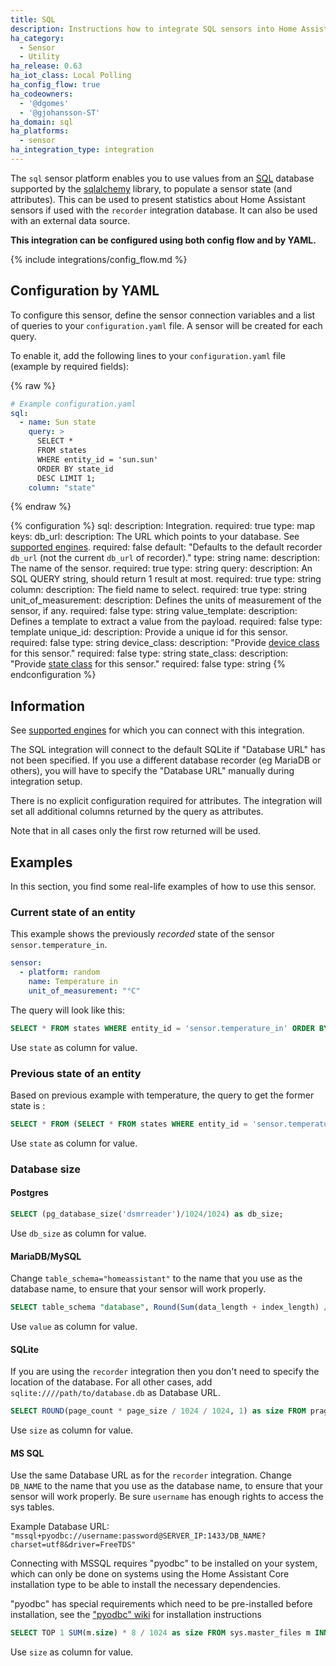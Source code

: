 ```yaml
---
title: SQL
description: Instructions how to integrate SQL sensors into Home Assistant.
ha_category:
  - Sensor
  - Utility
ha_release: 0.63
ha_iot_class: Local Polling
ha_config_flow: true
ha_codeowners:
  - '@dgomes'
  - '@gjohansson-ST'
ha_domain: sql
ha_platforms:
  - sensor
ha_integration_type: integration
---
```


The `sql` sensor platform enables you to use values from an [SQL](https://en.wikipedia.org/wiki/SQL) database supported by the [sqlalchemy](https://www.sqlalchemy.org) library, to populate a sensor state (and attributes).
This can be used to present statistics about Home Assistant sensors if used with the `recorder` integration database. It can also be used with an external data source.

**This integration can be configured using both config flow and by YAML.**

{% include integrations/config_flow.md %}

## Configuration by YAML

To configure this sensor, define the sensor connection variables and a list of queries to your `configuration.yaml` file. A sensor will be created for each query.

To enable it, add the following lines to your `configuration.yaml` file (example by required fields):

{% raw %}
```yaml
# Example configuration.yaml
sql:
  - name: Sun state
    query: >
      SELECT *
      FROM states
      WHERE entity_id = 'sun.sun'
      ORDER BY state_id
      DESC LIMIT 1;
    column: "state"
```
{% endraw %}

{% configuration %}
sql:
  description: Integration.
  required: true
  type: map
  keys:
    db_url:
      description: The URL which points to your database. See [supported engines](/integrations/recorder/#custom-database-engines).
      required: false
      default: "Defaults to the default recorder `db_url` (not the current `db_url` of recorder)."
      type: string
    name:
      description: The name of the sensor.
      required: true
      type: string
    query:
      description: An SQL QUERY string, should return 1 result at most.
      required: true
      type: string
    column:
      description: The field name to select.
      required: true
      type: string
    unit_of_measurement:
      description: Defines the units of measurement of the sensor, if any.
      required: false
      type: string
    value_template:
      description: Defines a template to extract a value from the payload.
      required: false
      type: template
    unique_id:
      description: Provide a unique id for this sensor.
      required: false
      type: string
    device_class:
      description: "Provide [device class](/integrations/sensor#device-class) for this sensor."
      required: false
      type: string
    state_class:
      description: "Provide [state class](https://developers.home-assistant.io/docs/core/entity/sensor/#available-state-classes) for this sensor."
      required: false
      type: string
{% endconfiguration %}

## Information

See [supported engines](/integrations/recorder/#custom-database-engines) for which you can connect with this integration.

The SQL integration will connect to the default SQLite if "Database URL" has not been specified. If you use a different database recorder (eg MariaDB or others), you will have to specify the "Database URL" manually during integration setup.

There is no explicit configuration required for attributes. The integration will set all additional columns returned by the query as attributes. 

Note that in all cases only the first row returned will be used.

## Examples

In this section, you find some real-life examples of how to use this sensor.

### Current state of an entity

This example shows the previously *recorded* state of the sensor `sensor.temperature_in`.

```yaml
sensor:
  - platform: random
    name: Temperature in
    unit_of_measurement: "°C"
```

The query will look like this:

```sql
SELECT * FROM states WHERE entity_id = 'sensor.temperature_in' ORDER BY state_id DESC LIMIT 1;
```

Use `state` as column for value.

### Previous state of an entity

Based on previous example with temperature, the query to get the former state is :
```sql
SELECT * FROM (SELECT * FROM states WHERE entity_id = 'sensor.temperature_in' ORDER BY state_id DESC LIMIT 2) two_entity ORDER BY state_id ASC LIMIT 1;
```
Use `state` as column for value.

### Database size

#### Postgres

```sql
SELECT (pg_database_size('dsmrreader')/1024/1024) as db_size;
```
Use `db_size` as column for value.

#### MariaDB/MySQL

Change `table_schema="homeassistant"` to the name that you use as the database name, to ensure that your sensor will work properly.

```sql
SELECT table_schema "database", Round(Sum(data_length + index_length) / POWER(1024,2), 1) "value" FROM information_schema.tables WHERE table_schema="homeassistant" GROUP BY table_schema;
```
Use `value` as column for value.

#### SQLite

If you are using the `recorder` integration then you don't need to specify the location of the database. For all other cases, add `sqlite:////path/to/database.db` as Database URL.

```sql
SELECT ROUND(page_count * page_size / 1024 / 1024, 1) as size FROM pragma_page_count(), pragma_page_size();
```
Use `size` as column for value.

#### MS SQL

Use the same Database URL as for the `recorder` integration. Change `DB_NAME` to the name that you use as the database name, to ensure that your sensor will work properly. Be sure `username` has enough rights to access the sys tables.

Example Database URL: `"mssql+pyodbc://username:password@SERVER_IP:1433/DB_NAME?charset=utf8&driver=FreeTDS"`

<div class='note info'>
Connecting with MSSQL requires "pyodbc" to be installed on your system, which can only be done on systems using the Home Assistant Core installation type to be able to install the necessary dependencies.
  
"pyodbc" has special requirements which need to be pre-installed before installation, see the ["pyodbc" wiki](https://github.com/mkleehammer/pyodbc/wiki/Install) for installation instructions
</div>

```sql
SELECT TOP 1 SUM(m.size) * 8 / 1024 as size FROM sys.master_files m INNER JOIN sys.databases d ON d.database_id=m.database_id WHERE d.name='DB_NAME';
```
Use `size` as column for value.
